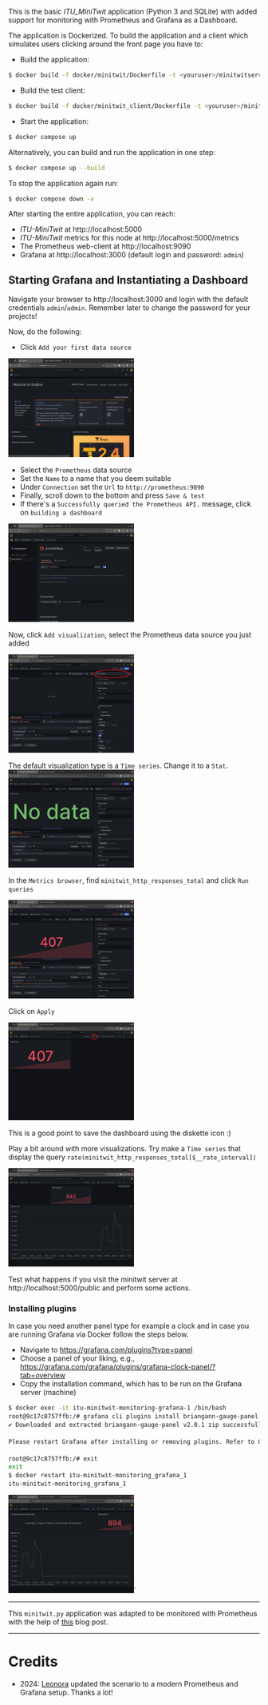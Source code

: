 This is the basic _ITU_MiniTwit_ application (Python 3 and SQLite) with added support for monitoring with Prometheus and Grafana as a Dashboard.

The application is Dockerized. To build the application and a client which simulates users clicking around the front page you have to:

  * Build the application:
```bash
$ docker build -f docker/minitwit/Dockerfile -t <youruser>/minitwitserver .
```

  * Build the test client:
```bash
$ docker build -f docker/minitwit_client/Dockerfile -t <youruser>/minitwitclient .
```


  * Start the application:
```bash
$ docker compose up
```

Alternatively, you can build and run the application in one step:

```bash
$ docker compose up --build
```


To stop the application again run:

```bash
$ docker compose down -v
```

After starting the entire application, you can reach:

  * _ITU-MiniTwit_ at http://localhost:5000
  * _ITU-MiniTwit_ metrics for this node at http://localhost:5000/metrics
  * The Prometheus web-client at http://localhost:9090
  * Grafana at http://localhost:3000 (default login and password: `admin`)


## Starting Grafana and Instantiating a Dashboard

Navigate your browser to http://localhost:3000 and login with the default credentials `admin`/`admin`. Remember later to change the password for your projects!

Now, do the following:

  * Click `Add your first data source`
  <img src="images/grafana_1.png" width="50%">

  * Select the `Prometheus` data source
  * Set the `Name` to a name that you deem suitable
  * Under `Connection` set the `Url` to `http://prometheus:9090`
  * Finally, scroll down to the bottom and press `Save & test`
  * If there's a `Successfully queried the Prometheus API.` message, click on `building a dashboard`
  <img src="images/grafana_2.png" width="50%">


Now, click `Add visualization`, select the Prometheus data source you just added

<img src="images/grafana_3.png" width="50%">

The default visualization type is a  `Time series`. Change it to a `Stat`.
<img src="images/grafana_4.png" width="50%">

In the `Metrics browser`, find `minitwit_http_responses_total` and click `Run queries`

<img src="images/grafana_5.png" width="50%">

Click on `Apply`

<img src="images/grafana_6.png" width="50%">

This is a good point to save the dashboard using the diskette icon :)

Play a bit around with more visualizations. Try make a `Time series` that display the query `rate(minitwit_http_responses_total[$__rate_interval])`

<img src="images/grafana_7.png" width="50%">

Test what happens if you visit the minitwit server at http://localhost:5000/public and perform some actions.

### Installing plugins

In case you need another panel type for example a clock and in case you are running Grafana via Docker follow the steps below.

  * Navigate to https://grafana.com/plugins?type=panel
  * Choose a panel of your liking, e.g., https://grafana.com/grafana/plugins/grafana-clock-panel/?tab=overview
  * Copy the installation command, which has to be run on the Grafana server (machine)

~~~bash
$ docker exec -it itu-minitwit-monitoring-grafana-1 /bin/bash
root@9c17c8757ffb:/# grafana cli plugins install briangann-gauge-panel
✔ Downloaded and extracted briangann-gauge-panel v2.0.1 zip successfully to /var/lib/grafana/plugins/briangann-gauge-panel

Please restart Grafana after installing or removing plugins. Refer to Grafana documentation for instructions if necessary.

root@9c17c8757ffb:/# exit
exit
$ docker restart itu-minitwit-monitoring_grafana_1
itu-minitwit-monitoring_grafana_1
~~~

<img src="images/grafana_8.png" width="50%">´

------

This `minitwit.py` application was adapted to be monitored with Prometheus with the help of [this](https://blog.codeship.com/monitoring-your-synchronous-python-web-applications-using-prometheus/) blog post.

------

# Credits

  * 2024: [Leonora](https://github.com/Herover) updated the scenario to a modern Prometheus and Grafana setup. Thanks a lot!
